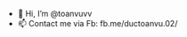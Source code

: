 - 👋 Hi, I’m @toanvuvv
- 📫 Contact me via Fb: fb.me/ductoanvu.02/

<!---
toanvuvv/toanvuvv is a ✨ special ✨ repository because its `README.md` (this file) appears on your GitHub profile.
You can click the Preview link to take a look at your changes.
--->
